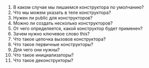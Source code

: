 1. В каком случае мы лишаемся конструктора по умолчанию?
2. Что мы можем указать в теле конструктора?
3. Нужен ли public для конструкторов?
4. Можно ли создать несколько конструкторов?
5. От чего определяется, какой конструктор будет применен?
6. Зачем нужно ключевое слово this?
7. Что такое цепочка вызовов конструктора?
8. Что такое первичные конструкторы?
9. Для чего они нужны?
10. Что такое инициализаторы?
11. Что такое деконструкторы?